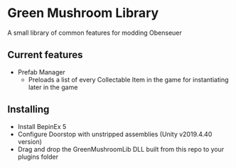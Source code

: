 # Green Mushroom Library

A small library of common features for modding Obenseuer

## Current features

- Prefab Manager
  - Preloads a list of every Collectable Item in the game for instantiating later in the game

## Installing

- Install BepinEx 5
- Configure Doorstop with unstripped assemblies (Unity v2019.4.40 version)
- Drag and drop the GreenMushroomLib DLL built from this repo to your plugins folder
